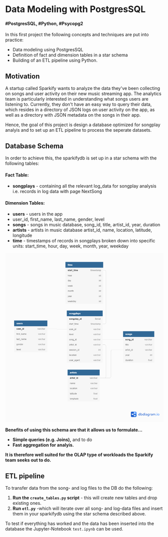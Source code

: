 # Data Modeling with PostgresSQL

#### #PostgresSQL, #Python, #Psycopg2
In this first project the following concepts and techniques are put into practice:

- Data modeling using PostgresSQL
- Definition of fact and dimension tables in a star schema
- Building of an ETL pipeline using Python.

## Motivation 
A startup called Sparkify wants to analyze the data they've been collecting on songs and user activity on their new music streaming app. The analytics team is particularly interested in understanding what songs users are listening to. Currently, they don't have an easy way to query their data, which resides in a directory of JSON logs on user activity on the app, as well as a directory with JSON metadata on the songs in their app.


Hence, the goal of this project is design a database optimized for songplay analyis and to set up an ETL pipeline to process the seperate datasets.

## Database Schema
In order to achieve this, the sparkifydb is set up in a star schema with the following tables:
#### Fact Table:
- **songplays** - containing all the relevant log_data for songplay analysis i.e. records in log data with page NextSong
#### Dimension Tables:
- **users** - users in the app
- user_id, first_name, last_name, gender, level
- **songs** - songs in music database, song_id, title, artist_id, year, duration
- **artists** - artists in music database
artist_id, name, location, latitude, longitude
- **time** - timestamps of records in songplays broken down into specific units: start_time, hour, day, week, month, year, weekday

![DB schema](dbdiagram1.png "sparkifydb schema")

**Benefits of using this schema are that it allows us to formulate...**
- **Simple queries  (e.g. Joins),** and to do
- **Fast aggregation for analyis.**

**It is therefore well suited for the OLAP type of workloads the Sparkify team seeks out to do.**

## ETL pipeline
To transfer data from the song- and log files to the DB do the following:

1. **Run the `create_tables.py` script** -  this will create new tables and drop existing ones.
2. **Run `etl.py`** -which will iterate over all song- and log-data files and insert them in your sparkifydb using the star schema described above.

To test if everything has worked and the data has been inserted into the database the Jupyter-Notebook `test.ipynb` can be used.

